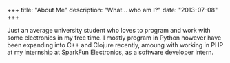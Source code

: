 +++
title: "About Me"
description: "What... who am I?"
date: "2013-07-08"
+++

Just an average university student who loves to program and work with some
electronics in my free time. I mostly program in Python however have been
expanding into C++ and Clojure recently, amoung with working in PHP at my
internship at SparkFun Electronics, as a software developer intern.

